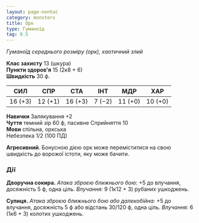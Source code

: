 ```yaml
---
layout: page-nontoc
category: monsters
title: Орк
type: Гуманоїд
tag: 0.5
---
```


_Гуманоїд середнього розміру (орк), хаотичний злий_

**Клас захисту** 13 (шкура)    
**Пункти здоров'я** 15 (2к8 + 6)    
**Швидкість** 30 ф.

| СИЛ     | СПР     | СТА     | ІНТ    | МДР     | ХАР     |
| ------- | ------- | ------- | ------ | ------- | ------- |
| 16 (+3) | 12 (+1) | 16 (+3) | 7 (−2) | 11 (+0) | 10 (+0) |

**Навички** Залякування +2    
**Чуття** темний зір 60 ф, пасивне Сприйняття 10    
**Мови** спільна, оркська    
Небезпека</strong> 1/2 (100 ПД)

**Агресивний**. Бонусною дією орк може переміститися на свою швидкість до ворожої істоти, яку може бачити.

### Дії
**Дворучна сокира.** _Атака зброєю ближнього бою:_ +5 до влучання, досяжність 5 ф, одна ціль. _Влучання:_ 9 (1к12 + 3) рубаних ушкоджень.    

**Сулиця.** _Атака зброєю ближнього бою або далекобійна:_ +5 до влучання, досяжність 5 ф або відстань 30/120 ф, одна ціль.  _Влучання:_ 6 (1к6 + 3) колотих ушкоджень.
